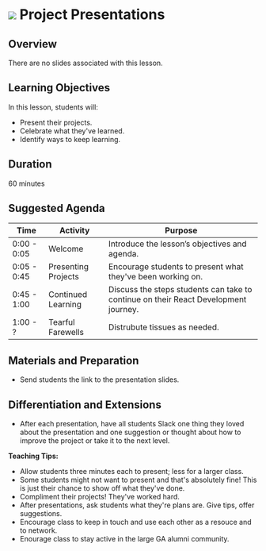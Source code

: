 # ![](https://ga-dash.s3.amazonaws.com/production/assets/logo-9f88ae6c9c3871690e33280fcf557f33.png) Project Presentations

## Overview
There are no slides associated with this lesson.

## Learning Objectives
In this lesson, students will:
- Present their projects.
- Celebrate what they've learned.
- Identify ways to keep learning.

## Duration
60 minutes


## Suggested Agenda
<!--- Provide a breakdown of what will happen in this lesson. --->

| Time | Activity | Purpose |
| --- | --- | --- |
| 0:00 - 0:05 | Welcome | Introduce the lesson’s objectives and agenda. |
| 0:05 - 0:45 | Presenting Projects | Encourage students to present what they've been working on. |
| 0:45 - 1:00 | Continued Learning  | Discuss the steps students can take to continue on their React Development journey. |
| 1:00 - ? | Tearful Farewells | Distrubute tissues as needed.|



## Materials and Preparation
- Send students the link to the presentation slides.

## Differentiation and Extensions
- After each presentation, have all students Slack one thing they loved about the presentation and one suggestion or thought about how to improve the project or take it to the next level.


**Teaching Tips:**
- Allow students three minutes each to present; less for a larger class.
- Some students might not want to present and that's absolutely fine! This is just their chance to show off what they've done.
- Compliment their projects! They've worked hard.
- After presentations, ask students what they're plans are. Give tips, offer suggestions.
- Encourage class to keep in touch and use each other as a resouce and to network.
- Enourage class to stay active in the large GA alumni community.



